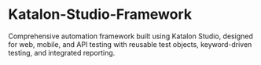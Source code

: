 # Katalon-Studio-Framework
Comprehensive automation framework built using Katalon Studio, designed for web, mobile, and API testing with reusable test objects, keyword-driven testing, and integrated reporting.
